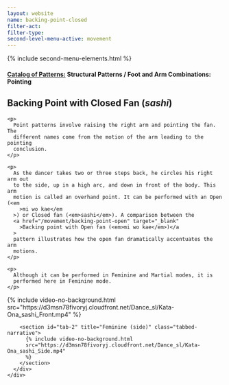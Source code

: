 ```yaml
---
layout: website
name: backing-point-closed
filter-act:
filter-type:
second-level-menu-active: movement
---
```


{% include second-menu-elements.html %}

<main class="page-content">
  <div class="text-container">
    <h4>
      <a href="/movement/">Catalog of Patterns:</a> Structural Patterns / Foot
      and Arm Combinations: Pointing
    </h4>
    <h2>Backing Point with Closed Fan (<em>sashi</em>)</h2>

    <p>
      Point patterns involve raising the right arm and pointing the fan. The
      different names come from the motion of the arm leading to the pointing
      conclusion.
    </p>

    <p>
      As the dancer takes two or three steps back, he circles his right arm out
      to the side, up in a high arc, and down in front of the body. This arm
      motion is called an overhand point. It can be performed with an Open (<em
        >mi wo kae</em
      >) or Closed fan (<em>sashi</em>). A comparison between the
      <a href="/movement/backing-point-open" target="_blank"
        >Backing point with Open fan (<em>mi wo kae</em>)</a
      >
      pattern illustrates how the open fan dramatically accentuates the arm
      motions.
    </p>

    <p>
      Although it can be performed in Feminine and Martial modes, it is
      performed here in Feminine mode.
    </p>
  </div>

  <div class="tabs-container">
    <div class="tabs-container__links">
      <div class="wrapper">
        <div id="tabs"></div>
      </div>
    </div>
    <div class="tabs-container__content">
      <div class="wrapper">
        <section id="tab-1" title="Feminine (front)" class="tabbed-narrative">
          {% include video-no-background.html
          src="https://d3msn78fivoryj.cloudfront.net/Dance_sl/Kata-Ona_sashi_Front.mp4"
          %}
        </section>

        <section id="tab-2" title="Feminine (side)" class="tabbed-narrative">
          {% include video-no-background.html
          src="https://d3msn78fivoryj.cloudfront.net/Dance_sl/Kata-Ona_sashi_Side.mp4"
          %}
        </section>
      </div>
    </div>
  </div>
</main>
